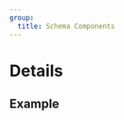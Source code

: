 ```yaml
---
group:
  title: Schema Components
---
```


# Details

## Example

<code src="./demos/demo1.tsx"></code>
